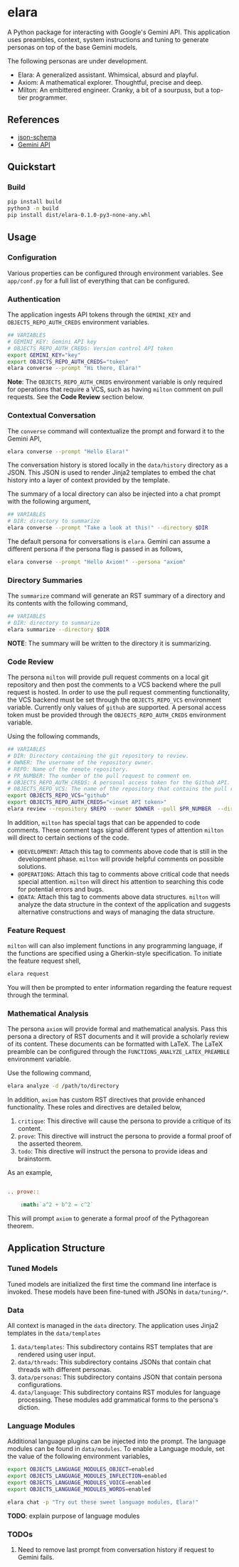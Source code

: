 # elara

A Python package for interacting with Google's Gemini API. This application uses preambles, context, system instructions and tuning to generate personas on top of the base Gemini models.

The following personas are under development.

- Elara: A generalized assistant. Whimsical, absurd and playful. 
- Axiom: A mathematical explorer. Thoughtful, precise and deep.
- Milton: An embittered engineer. Cranky, a bit of a sourpuss, but a top-tier programmer. 

## References

- [json-schema](https://json-schema.org/)
- [Gemini API](https://ai.google.dev/gemini-api/docs)

## Quickstart 

### Build

```bash
pip install build
python3 -m build
pip install dist/elara-0.1.0-py3-none-any.whl
```

##  Usage 

### Configuration

Various properties can be configured through environment variables. See `app/conf.py` for a full list of everything that can be configured.

### Authentication

The application ingests API tokens through the `GEMINI_KEY` and `OBJECTS_REPO_AUTH_CREDS` environment variables.

```bash
## VARIABLES
# GEMINI_KEY: Gemini API key
# OBJECTS_REPO_AUTH_CREDS: Version control API token
export GEMINI_KEY="key"
export OBJECTS_REPO_AUTH_CREDS="token"
elara converse --prompt "Hi there, Elara!"
```

**Note**: The `OBJECTS_REPO_AUTH_CREDS` environment variable is only required for operations that require a VCS, such as having `milton` comment on pull requests. See the **Code Review** section below. 

### Contextual Conversation

The `converse` command will contextualize the prompt and forward it to the Gemini API,

```bash
elara converse --prompt "Hello Elara!" 
```

The conversation history is stored locally in the `data/history` directory as a JSON. This JSON is used to render Jinja2 templates to embed the chat history into a layer of context provided by the template. 

The summary of a local directory can also be injected into a chat prompt with the following argument,

```bash
## VARIABLES
# DIR: directory to summarize
elara converse --prompt "Take a look at this!" --directory $DIR
```

The default persona for conversations is `elara`. Gemini can assume a different persona if the persona flag is passed in as follows,

```bash
elara converse --prompt "Hello Axiom!" --persona "axiom"
```

### Directory Summaries

The `summarize` command will generate an RST summary of a directory and its contents with the following command,

```bash
## VARIABLES
# DIR: directory to summarize
elara summarize --directory $DIR
```

**NOTE**: The summary will be written to the directory it is summarizing. 

### Code Review

The persona `milton` will provide pull request comments on a local git repository and then post the comments to a VCS backend where the pull request is hosted. In order to use the pull request commenting functionality, the VCS backend must be set through the `OBJECTS_REPO_VCS` environment variable. Currently only values of `github` are supported. A personal access token must be provided through the `OBJECTS_REPO_AUTH_CREDS` environment variable.

Using the following commands,

```bash
## VARIABLES
# DIR: Directory containing the git repository to review.
# OWNER: The username of the repository owner.
# REPO: Name of the remote repository.
# PR_NUMBER: The number of the pull request to comment on. 
# OBJECTS_REPO_AUTH_CREDS: A personal access token for the Github API.
# OBJECTS_REPO_VCS: The name of the repository that contains the pull request.
export OBJECTS_REPO_VCS="github"
export OBJECTS_REPO_AUTH_CREDS="<inset API token>"
elara review --repository $REPO --owner $OWNER --pull $PR_NUMBER  --directory $DIR
```

In addition, `milton` has special tags that can be appended to code comments. These comment tags signal different types of attention `milton` will direct to certain sections of the code.

- `@DEVELOPMENT`: Attach this tag to comments above code that is still in the development phase. `milton` will provide helpful comments on possible solutions.
- `@OPERATIONS`: Attach this tag to comments above critical code that needs special attention. `milton` will direct his attention to searching this code for potential errors and bugs.
- `@DATA`: Attach this tag to comments above data structures. `milton` will analyze the data structure in the context of the application and suggests alternative constructions and ways of managing the data structure.

### Feature Request 

`milton` will can also implement functions in any programming language, if the functions are specified using a Gherkin-style specification. To initiate the feature request shell,

```bash
elara request
```

You will then be prompted to enter information regarding the feature request through the terminal. 

### Mathematical Analysis

The persona `axiom` will provide formal and mathematical analysis. Pass this persona a directory of RST documents and it will provide a scholarly review of its content. These documents can be formatted with LaTeX. The LaTeX preamble can be configured through the ``FUNCTIONS_ANALYZE_LATEX_PREAMBLE`` environment variable.

Use the following command,

```bash
elara analyze -d /path/to/directory
```

In addition, `axiom` has custom RST directives that provide enhanced functionality. These roles and directives are detailed below,

1. `critique`: This directive will cause the persona to provide a critique of its content.
2. `prove`: This directive will instruct the persona to provide a formal proof of the asserted theorem.
3. `todo`: This directive will instruct the persona to provide ideas and brainstorm.

As an example,

```rst

.. prove::

    :math:`a^2 + b^2 = c^2`
```

This will prompt `axiom` to generate a formal proof of the Pythagorean theorem. 

## Application Structure

### Tuned Models 

Tuned models are initialized the first time the command line interface is invoked. These models have been fine-tuned with JSONs in `data/tuning/*`.

### Data

All context is managed in the `data` directory. The application uses Jinja2 templates in the ``data/templates``

1. `data/templates`: This subdirectory contains RST templates that are rendered using user input.
2. `data/threads`: This subdirectory contains JSONs that contain chat threads with different personas.
3. `data/personas`: This subdirectory contains JSON that contain persona configurations. 
4. `data/language`: This subdirectory contains RST modules for language processing. These modules add grammatical forms to the persona's diction.
    
### Language Modules

Additional language plugins can be injected into the prompt. The language modules can be found in ``data/modules``. To enable a Language module, set the value of the following environment variables,

```bash
export OBJECTS_LANGUAGE_MODULES_OBJECT=enabled
export OBJECTS_LANGUAGE_MODULES_INFLECTION=enabled
export OBJECTS_LANGUAGE_MODULES_VOICE=enabled
export OBJECTS_LANGUAGE_MODULES_WORDS=enabled

elara chat -p "Try out these sweet language modules, Elara!"
```

**TODO**: explain purpose of language modules

### TODOs

1. Need to remove last prompt from conversation history if request to Gemini fails.